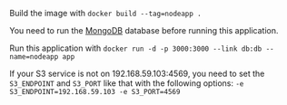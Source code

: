 Build the image with `docker build --tag=nodeapp .`

You need to run the [MongoDB](../mongodb) database before running this application.

Run this application with `docker run -d -p 3000:3000 --link db:db --name=nodeapp app`

If your S3 service is not on 192.168.59.103:4569, you need to set the `S3_ENDPOINT` and `S3_PORT` like that with the following options: `-e S3_ENDPOINT=192.168.59.103 -e S3_PORT=4569`
